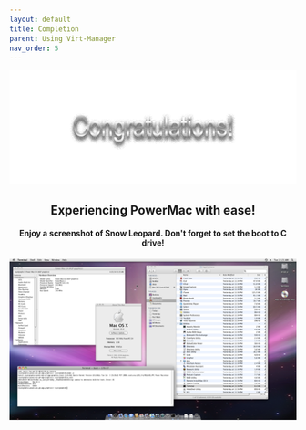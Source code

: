 ```yaml
---
layout: default
title: Completion
parent: Using Virt-Manager
nav_order: 5
---
```


<p align="center">
  <img width="650" height="200" src="../../../../assets/HeaderCongrats.png">
</p>

<h2 align="center">Experiencing PowerMac with ease!</h2>
<h4 align="center">Enjoy a screenshot of Snow Leopard. Don't forget to set the boot to C drive!</h4>

<a href="https://raw.githubusercontent.com/royalgraphx/DarwinKVM/main/docs/showcase/PowerMacSnowLeopard.png"><img src="../../../../showcase/PowerMacSnowLeopard.png" alt=""></a>
